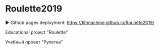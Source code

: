 # Roulette2019

▶️ Github pages deployment: https://tiltmachine.github.io/Roulette2019/


Educational project "Roulette"

Учебный проект "Рулетка"

